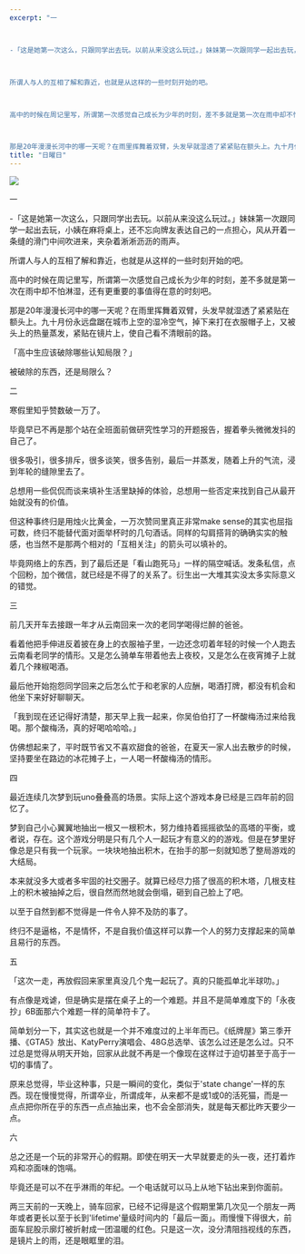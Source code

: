 ```yaml
---
excerpt: "一



-「这是她第一次这么，只跟同学出去玩。以前从来没这么玩过。」妹妹第一次跟同学一起出去玩，小姨在麻将桌上，还不忘向牌友表达自己的一点担心，风从开着一条缝的滑门中间吹进来，夹杂着淅淅沥沥的雨声。



所谓人与人的互相了解和靠近，也就是从这样的一些时刻开始的吧。



高中的时候在周记里写，所谓第一次感觉自己成长为少年的时刻，差不多就是第一次在雨中却不怕淋湿，还有更重要的事值得在意的时刻吧。



那是20年漫漫长河中的哪一天呢？在雨里挥舞着双臂，头发早就湿透了紧紧贴在额头上。九十月份永远盘踞在城市上空的湿冷空气，掉下来打在衣服帽子上，又被头上的热量蒸发，紧贴在镜片上，使自己看不清眼前的路。"
title: "日曜日"
---
```


![](https://cl.ly/oQ6z/D1924C34-9858-4079-ADB5-8B61E5DE51E3-768x768)

一

-「这是她第一次这么，只跟同学出去玩。以前从来没这么玩过。」妹妹第一次跟同学一起出去玩，小姨在麻将桌上，还不忘向牌友表达自己的一点担心，风从开着一条缝的滑门中间吹进来，夹杂着淅淅沥沥的雨声。

所谓人与人的互相了解和靠近，也就是从这样的一些时刻开始的吧。

高中的时候在周记里写，所谓第一次感觉自己成长为少年的时刻，差不多就是第一次在雨中却不怕淋湿，还有更重要的事值得在意的时刻吧。

那是20年漫漫长河中的哪一天呢？在雨里挥舞着双臂，头发早就湿透了紧紧贴在额头上。九十月份永远盘踞在城市上空的湿冷空气，掉下来打在衣服帽子上，又被头上的热量蒸发，紧贴在镜片上，使自己看不清眼前的路。

「高中生应该破除哪些认知局限？」

被破除的东西，还是局限么？

二

寒假里知乎赞数破一万了。

毕竟早已不再是那个站在全班面前做研究性学习的开题报告，握着拳头微微发抖的自己了。

很多吸引，很多排斥，很多谈笑，很多告别，最后一并蒸发，随着上升的气流，浸到年轮的缝隙里去了。

总想用一些侃侃而谈来填补生活里缺掉的体验，总想用一些否定来找到自己从最开始就没有的价值。

但这种事终归是用烛火比黄金，一万次赞同里真正非常make sense的其实也屈指可数，终归不能替代面对面举杯时的几句酒话。同样的勾肩搭背的确确实实的触感，也当然不是那两个相对的「互相关注」的箭头可以填补的。

毕竟网络上的东西，到了最后还是「看山跑死马」一样的隔空喊话。发条私信，点个回粉，加个微信，就已经是不得了的关系了。衍生出一大堆其实没太多实际意义的错觉。

三

前几天开车去接跟一年才从云南回来一次的老同学喝得烂醉的爸爸。

看着他把手伸进反着披在身上的衣服袖子里，一边还念叨着年轻的时候一个人跑去云南看老同学的情形。又是怎么骑单车带着他去上夜校，又是怎么在夜宵摊子上就着几个辣椒喝酒。

最后他开始抱怨同学回来之后怎么忙于和老家的人应酬，喝酒打牌，都没有机会和他坐下来好好聊聊天。

「我到现在还记得好清楚，那天早上我一起来，你吴伯伯打了一杯酸梅汤过来给我喝。那个酸梅汤，真的好喝哈哈哈。」

仿佛想起来了，平时既节省又不喜欢甜食的爸爸，在夏天一家人出去散步的时候，坚持要坐在路边的冰花摊子上，一人喝一杯酸梅汤的情形。

四

最近连续几次梦到玩uno叠叠高的场景。实际上这个游戏本身已经是三四年前的回忆了。

梦到自己小心翼翼地抽出一根又一根积木，努力维持着摇摇欲坠的高塔的平衡，或者说，存在。这个游戏分明是只有几个人一起玩才有意义的的游戏。但是在梦里好像总是只有我一个玩家。一块块地抽出积木，在抬手的那一刻就知悉了整局游戏的大结局。

本来就没多大或者多牢固的社交圈子。就算已经尽力搭了很高的积木塔，几根支柱上的积木被抽掉之后，很自然而然地就会倒塌，砸到自己脸上了吧。

以至于自然到都不觉得是一件令人猝不及防的事了。

终归不是逼格，不是情怀，不是自我价值这样可以靠一个人的努力支撑起来的简单且易行的东西。

五

「这次一走，再放假回来家里真没几个鬼一起玩了。真的只能孤单北半球叻。」

有点像是戏谑，但是确实是摆在桌子上的一个难题。并且不是简单难度下的「永夜抄」6B面那六个难题一样的简单符卡了。

简单划分一下，其实这也就是一个并不难度过的上半年而已。《纸牌屋》第三季开播、《GTA5》放出、KatyPerry演唱会、48G总选举、该怎么过还是怎么过。只不过总是觉得从明天开始，回家从此就不再是一个像现在这样过于迫切甚至于高于一切的事情了。

原来总觉得，毕业这种事，只是一瞬间的变化，类似于'state change'一样的东西。现在慢慢觉得，所谓卒业，所谓成年，从来都不是或1或0的活死猫，而是一点点把你所在乎的东西一点点抽出来，也不会全部消失，就是每天都比昨天要少一点。

六

总之还是一个玩的非常开心的假期。即使在明天一大早就要走的头一夜，还打着炸鸡和凉面味的饱嗝。

毕竟还是可以不在乎淋雨的年纪。一个电话就可以马上从地下钻出来到你面前。

两三天前的一天晚上，骑车回家，已经不记得是这个假期里第几次见一个朋友一两年或者更长以至于长到'lifetime'量级时间内的「最后一面」。雨慢慢下得很大，前面车屁股示廓灯被折射成一团温暖的红色。只是这一次，没分清阻挡视线的东西，是镜片上的雨，还是眼眶里的泪。